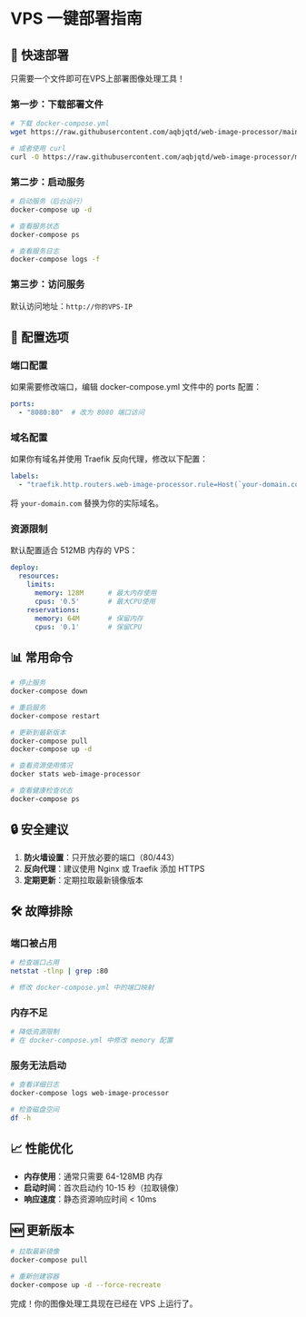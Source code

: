 # VPS 一键部署指南

## 🚀 快速部署

只需要一个文件即可在VPS上部署图像处理工具！

### 第一步：下载部署文件

```bash
# 下载 docker-compose.yml
wget https://raw.githubusercontent.com/aqbjqtd/web-image-processor/main/docker-compose.yml

# 或者使用 curl
curl -O https://raw.githubusercontent.com/aqbjqtd/web-image-processor/main/docker-compose.yml
```

### 第二步：启动服务

```bash
# 启动服务（后台运行）
docker-compose up -d

# 查看服务状态
docker-compose ps

# 查看服务日志
docker-compose logs -f
```

### 第三步：访问服务

默认访问地址：`http://你的VPS-IP`

## 🔧 配置选项

### 端口配置

如果需要修改端口，编辑 docker-compose.yml 文件中的 ports 配置：

```yaml
ports:
  - "8080:80"  # 改为 8080 端口访问
```

### 域名配置

如果你有域名并使用 Traefik 反向代理，修改以下配置：

```yaml
labels:
  - "traefik.http.routers.web-image-processor.rule=Host(`your-domain.com`)"
```

将 `your-domain.com` 替换为你的实际域名。

### 资源限制

默认配置适合 512MB 内存的 VPS：

```yaml
deploy:
  resources:
    limits:
      memory: 128M      # 最大内存使用
      cpus: '0.5'       # 最大CPU使用
    reservations:
      memory: 64M       # 保留内存
      cpus: '0.1'       # 保留CPU
```

## 📊 常用命令

```bash
# 停止服务
docker-compose down

# 重启服务
docker-compose restart

# 更新到最新版本
docker-compose pull
docker-compose up -d

# 查看资源使用情况
docker stats web-image-processor

# 查看健康检查状态
docker-compose ps
```

## 🔒 安全建议

1. **防火墙设置**：只开放必要的端口（80/443）
2. **反向代理**：建议使用 Nginx 或 Traefik 添加 HTTPS
3. **定期更新**：定期拉取最新镜像版本

## 🛠️ 故障排除

### 端口被占用
```bash
# 检查端口占用
netstat -tlnp | grep :80

# 修改 docker-compose.yml 中的端口映射
```

### 内存不足
```bash
# 降低资源限制
# 在 docker-compose.yml 中修改 memory 配置
```

### 服务无法启动
```bash
# 查看详细日志
docker-compose logs web-image-processor

# 检查磁盘空间
df -h
```

## 📈 性能优化

- **内存使用**：通常只需要 64-128MB 内存
- **启动时间**：首次启动约 10-15 秒（拉取镜像）
- **响应速度**：静态资源响应时间 < 10ms

## 🆕 更新版本

```bash
# 拉取最新镜像
docker-compose pull

# 重新创建容器
docker-compose up -d --force-recreate
```

完成！你的图像处理工具现在已经在 VPS 上运行了。
